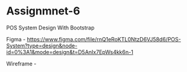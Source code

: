 # Assignmnet-6
POS System Design With Bootstrap

Figma - https://www.figma.com/file/rnQ1eRoKTL0NtzD6VJ58d6/POS-System?type=design&node-id=0%3A1&mode=design&t=D5AnIx7EpWs4kk6n-1

Wireframe - 
